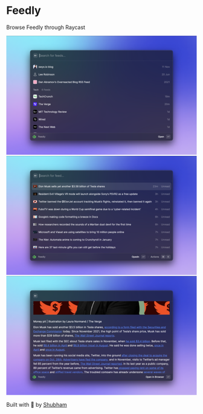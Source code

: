 # Feedly

Browse Feedly through Raycast

![feedly-1](./metadata/feedly-1.png)
![feedly-2](./metadata/feedly-2.png)
![feedly-3](./metadata/feedly-3.png)

Built with 💙 by [Shubham](https://shbm.fyi/tw)